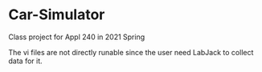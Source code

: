 # Car-Simulator
Class project for Appl 240 in 2021 Spring

The vi files are not directly runable since the user need LabJack to collect data for it.
